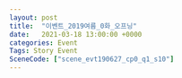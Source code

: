 ```yaml
---
layout: post
title:  "이벤트_2019여름_0화_오프닝"
date:   2021-03-18 13:00:00 +0000
categories: Event
Tags: Story Event
SceneCode: ["scene_evt190627_cp0_q1_s10"]
---
```

